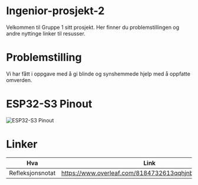 # Ingenior-prosjekt-2

Velkommen til Gruppe 1 sitt prosjekt. Her finner du problemstillingen og andre nyttinge linker til resusser.


# Problemstilling

Vi har fått i oppgave med å gi blinde og synshemmede hjelp med å oppfatte omverden.


# ESP32-S3 Pinout
![ESP32-S3 Pinout](https://github.com/user-attachments/assets/7db39b09-4f8b-443e-8ea6-9a8887fe6f32)


# Linker
|Hva|Link|
|-|-|
|Refleksjonsnotat|https://www.overleaf.com/8184732613qqhjnbhqkdpr#14f5d7|
